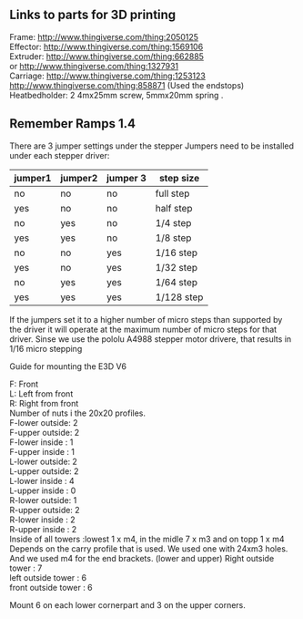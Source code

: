 ## Links to parts for 3D printing 

Frame:      http://www.thingiverse.com/thing:2050125 <br>
Effector:   http://www.thingiverse.com/thing:1569106 <br>
Extruder:   http://www.thingiverse.com/thing:662885 <br>
      or    http://www.thingiverse.com/thing:1327931 <br>
Carriage:   http://www.thingiverse.com/thing:1253123 <br>
            http://www.thingiverse.com/thing:858871   (Used the endstops) <br>
Heatbedholder: 2 4mx25mm screw, 5mmx20mm spring .


## Remember Ramps 1.4 
There are 3 jumper settings under the stepper
Jumpers need to be installed under each stepper driver:

jumper1 | jumper2 | jumper 3 | step size
------------ | ------------- | ------------- | -------------
 no  |  no |   no |  full step
 yes |  no |   no |   half step
 no  |  yes |   no |   1/4 step
 yes |  yes |   no |   1/8 step
 no  |  no |   yes |   1/16 step
 yes |  no |   yes |   1/32 step
 no  |  yes |   yes |   1/64 step
 yes |  yes |   yes |   1/128 step
 
 If the jumpers set it to a higher number of micro steps than supported by the 
 driver it will operate at the maximum number of micro steps for that driver. 
 Sinse we use the pololu A4988 stepper motor drivere, that results in 1/16 micro stepping



Guide for mounting the E3D V6 

F: Front <br>
L: Left from front<br>
R: Right from front <br>
Number of nuts i the 20x20 profiles. <br>
F-lower outside: 2<br>
F-upper outside: 2<br>
F-lower inside : 1<br>
F-upper inside : 1<br>
L-lower outside: 2<br>
L-upper outside: 2<br>
L-lower inside : 4<br>
L-upper inside : 0<br>
R-lower outside: 1<br>
R-upper outside: 2 <br>
R-lower inside : 2<br>
R-upper inside : 2 <br>
Inside of all towers :lowest 1 x m4, in the midle 7 x m3 and on topp 1 x m4 <br>
Depends on the carry profile that is used. We used one with 24xm3 holes. <br>
And we used m4 for the end brackets. (lower and upper) 
Right outside tower : 7 <br>
left outside tower : 6 <br>
front outside tower : 6 <br>

Mount 6 on each lower cornerpart and 3 on the upper corners. 
